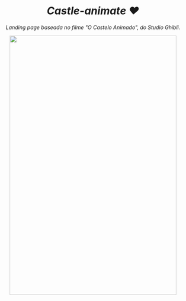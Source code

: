 <i><h1 align="center"> Castle-animate ❤</h1></i>
<i><p align="center">Landing page baseada no filme "O Castelo Animado", do Studio Ghibli.</p></i>

<p align="center">
<img src="https://user-images.githubusercontent.com/81976280/160413592-8df2d101-c2b5-42ec-baa0-ffeda6c28c4d.jpeg" width="450" height="700">
 </p>

